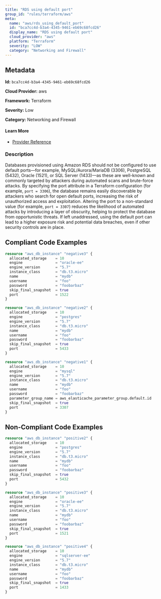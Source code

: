 ```yaml
---
title: "RDS using default port"
group_id: "rules/terraform/aws"
meta:
  name: "aws/rds_using_default_port"
  id: "bca7cc4d-b3a4-4345-9461-eb69c68fcd26"
  display_name: "RDS using default port"
  cloud_provider: "aws"
  platform: "Terraform"
  severity: "LOW"
  category: "Networking and Firewall"
---
```

## Metadata

**Id:** `bca7cc4d-b3a4-4345-9461-eb69c68fcd26`

**Cloud Provider:** aws

**Framework:** Terraform

**Severity:** Low

**Category:** Networking and Firewall

#### Learn More

 - [Provider Reference](https://registry.terraform.io/providers/hashicorp/aws/latest/docs/resources/db_instance#port)

### Description

 Databases provisioned using Amazon RDS should not be configured to use default ports—for example, MySQL/Aurora/MariaDB (3306), PostgreSQL (5432), Oracle (1521), or SQL Server (1433)—as these are well-known and commonly targeted by attackers during automated scans and brute-force attacks. By specifying the port attribute in a Terraform configuration (for example, `port = 3306`), the database remains easily discoverable by attackers who search for open default ports, increasing the risk of unauthorized access and exploitation. Altering the port to a non-standard value (for example, `port = 3307`) reduces the likelihood of automated attacks by introducing a layer of obscurity, helping to protect the database from opportunistic threats. If left unaddressed, using the default port can lead to a higher exposure risk and potential data breaches, even if other security controls are in place.


## Compliant Code Examples
```terraform
resource "aws_db_instance" "negative3" {
  allocated_storage    = 10
  engine               = "oracle-ee"
  engine_version       = "5.7"
  instance_class       = "db.t3.micro"
  name                 = "mydb"
  username             = "foo"
  password             = "foobarbaz"
  skip_final_snapshot  = true
  port                 = 1522
}

```

```terraform
resource "aws_db_instance" "negative2" {
  allocated_storage    = 10
  engine               = "postgres"
  engine_version       = "5.7"
  instance_class       = "db.t3.micro"
  name                 = "mydb"
  username             = "foo"
  password             = "foobarbaz"
  skip_final_snapshot  = true
  port                 = 5433
}

```

```terraform
resource "aws_db_instance" "negative1" {
  allocated_storage    = 10
  engine               = "mysql"
  engine_version       = "5.7"
  instance_class       = "db.t3.micro"
  name                 = "mydb"
  username             = "foo"
  password             = "foobarbaz"
  parameter_group_name = aws_elasticache_parameter_group.default.id
  skip_final_snapshot  = true
  port                 = 3307
}

```
## Non-Compliant Code Examples
```terraform
resource "aws_db_instance" "positive2" {
  allocated_storage    = 10
  engine               = "postgres"
  engine_version       = "5.7"
  instance_class       = "db.t3.micro"
  name                 = "mydb"
  username             = "foo"
  password             = "foobarbaz"
  skip_final_snapshot  = true
  port                 = 5432
}

```

```terraform
resource "aws_db_instance" "positive3" {
  allocated_storage    = 10
  engine               = "oracle-ee"
  engine_version       = "5.7"
  instance_class       = "db.t3.micro"
  name                 = "mydb"
  username             = "foo"
  password             = "foobarbaz"
  skip_final_snapshot  = true
  port                 = 1521
}

```

```terraform
resource "aws_db_instance" "positive4" {
  allocated_storage    = 10
  engine               = "sqlserver-ee"
  engine_version       = "5.7"
  instance_class       = "db.t3.micro"
  name                 = "mydb"
  username             = "foo"
  password             = "foobarbaz"
  skip_final_snapshot  = true
  port                 = 1433
}

```